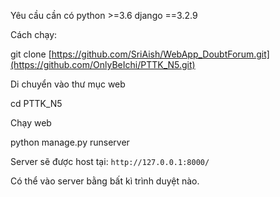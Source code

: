 Yêu cầu cần có
python >=3.6
django ==3.2.9

Cách chạy:

git clone [https://github.com/SriAish/WebApp_DoubtForum.git](https://github.com/OnlyBeIchi/PTTK_N5.git)

Di chuyển vào thư mục web

cd PTTK_N5

Chạy web

python manage.py runserver

Server sẽ được host tại: `http://127.0.0.1:8000/`

Có thể vào server bằng bất kì trình duyệt nào.
